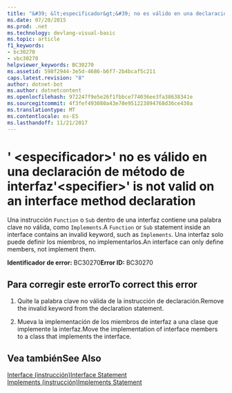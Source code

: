```yaml
---
title: "&#39; &lt;especificador&gt;&#39; no es válido en una declaración de método de interfaz"
ms.date: 07/20/2015
ms.prod: .net
ms.technology: devlang-visual-basic
ms.topic: article
f1_keywords:
- bc30270
- vbc30270
helpviewer_keywords: BC30270
ms.assetid: 598f2944-3e5d-4686-b6f7-2b4bcaf5c211
caps.latest.revision: "8"
author: dotnet-bot
ms.author: dotnetcontent
ms.openlocfilehash: 972247f9e5e26f1fbbce774036ee3fa38638341e
ms.sourcegitcommit: 4f3fef493080a43e70e951223894768d36ce430a
ms.translationtype: MT
ms.contentlocale: es-ES
ms.lasthandoff: 11/21/2017
---
```

# <a name="39ltspecifiergt39-is-not-valid-on-an-interface-method-declaration"></a><span data-ttu-id="2df5b-102">&#39; &lt;especificador&gt;&#39; no es válido en una declaración de método de interfaz</span><span class="sxs-lookup"><span data-stu-id="2df5b-102">&#39;&lt;specifier&gt;&#39; is not valid on an interface method declaration</span></span>
<span data-ttu-id="2df5b-103">Una instrucción `Function` o `Sub` dentro de una interfaz contiene una palabra clave no válida, como `Implements`.</span><span class="sxs-lookup"><span data-stu-id="2df5b-103">A `Function` or `Sub` statement inside an interface contains an invalid keyword, such as `Implements`.</span></span> <span data-ttu-id="2df5b-104">Una interfaz solo puede definir los miembros, no implementarlos.</span><span class="sxs-lookup"><span data-stu-id="2df5b-104">An interface can only define members, not implement them.</span></span>  
  
 <span data-ttu-id="2df5b-105">**Identificador de error:** BC30270</span><span class="sxs-lookup"><span data-stu-id="2df5b-105">**Error ID:** BC30270</span></span>  
  
## <a name="to-correct-this-error"></a><span data-ttu-id="2df5b-106">Para corregir este error</span><span class="sxs-lookup"><span data-stu-id="2df5b-106">To correct this error</span></span>  
  
1.  <span data-ttu-id="2df5b-107">Quite la palabra clave no válida de la instrucción de declaración.</span><span class="sxs-lookup"><span data-stu-id="2df5b-107">Remove the invalid keyword from the declaration statement.</span></span>  
  
2.  <span data-ttu-id="2df5b-108">Mueva la implementación de los miembros de interfaz a una clase que implemente la interfaz.</span><span class="sxs-lookup"><span data-stu-id="2df5b-108">Move the implementation of interface members to a class that implements the interface.</span></span>  
  
## <a name="see-also"></a><span data-ttu-id="2df5b-109">Vea también</span><span class="sxs-lookup"><span data-stu-id="2df5b-109">See Also</span></span>  
 [<span data-ttu-id="2df5b-110">Interface (instrucción)</span><span class="sxs-lookup"><span data-stu-id="2df5b-110">Interface Statement</span></span>](../../visual-basic/language-reference/statements/interface-statement.md)  
 [<span data-ttu-id="2df5b-111">Implements (instrucción)</span><span class="sxs-lookup"><span data-stu-id="2df5b-111">Implements Statement</span></span>](../../visual-basic/language-reference/statements/implements-statement.md)
